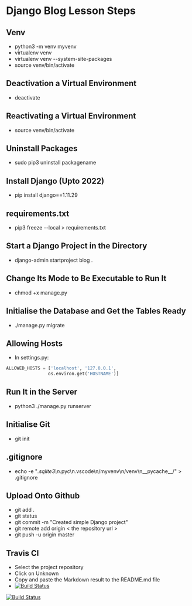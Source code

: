 # Django Blog Lesson Steps

## Venv
- python3 -m venv myvenv
- virtualenv venv
- virtualenv venv --system-site-packages
- source venv/bin/activate

## Deactivation a Virtual Environment
- deactivate

## Reactivating a Virtual Environment
- source venv/bin/activate

## Uninstall Packages
- sudo pip3 uninstall packagename

## Install Django (Upto 2022)
- pip install django==1.11.29

## requirements.txt
- pip3 freeze --local > requirements.txt

## Start a Django Project in the Directory
- django-admin startproject blog .

## Change Its Mode to Be Executable to Run It
- chmod +x manage.py

## Initialise the Database and Get the Tables Ready
- ./manage.py migrate

## Allowing Hosts
- In settings.py: 
```python
ALLOWED_HOSTS = ['localhost', '127.0.0.1',
                os.environ.get('HOSTNAME')]
```

## Run It in the Server
- python3 ./manage.py runserver

## Initialise Git
- git init

## .gitignore
- echo -e "*.sqlite3\n*.pyc\n.vscode\n/myvenv\n/venv\n__pycache__/" > .gitignore

## Upload Onto Github
- git add .
- git status 
- git commit -m "Created simple Django project"
- git remote add origin < the repository url >
- git push -u origin master

## Travis CI
- Select the project repository
- Click on Unknown 
- Copy and paste the Markdown result to the README.md file 
- [![Build Status](https://travis-ci.com/Rian1010/django-blog-lessons.svg?branch=master)](https://travis-ci.com/Rian1010/django-blog-lessons)

[![Build Status](https://travis-ci.com/Rian1010/django-blog-lessons.svg?branch=master)](https://travis-ci.com/Rian1010/django-blog-lessons)
